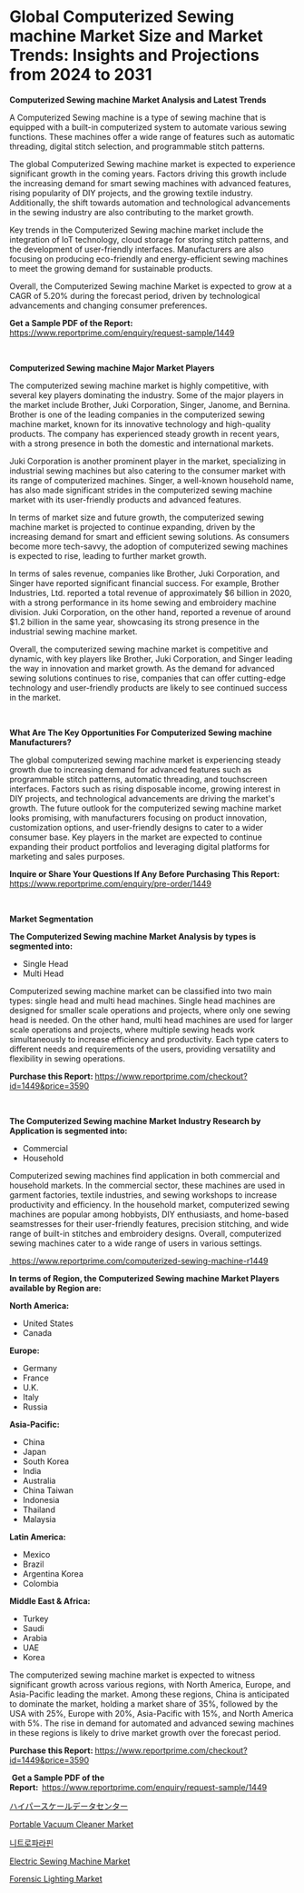 <p><h1>Global Computerized Sewing machine Market Size and Market Trends: Insights and Projections from 2024 to 2031</h1></p><p><strong>Computerized Sewing machine Market Analysis and Latest Trends</strong></p>
<p><p>A Computerized Sewing machine is a type of sewing machine that is equipped with a built-in computerized system to automate various sewing functions. These machines offer a wide range of features such as automatic threading, digital stitch selection, and programmable stitch patterns.</p><p>The global Computerized Sewing machine market is expected to experience significant growth in the coming years. Factors driving this growth include the increasing demand for smart sewing machines with advanced features, rising popularity of DIY projects, and the growing textile industry. Additionally, the shift towards automation and technological advancements in the sewing industry are also contributing to the market growth.</p><p>Key trends in the Computerized Sewing machine market include the integration of IoT technology, cloud storage for storing stitch patterns, and the development of user-friendly interfaces. Manufacturers are also focusing on producing eco-friendly and energy-efficient sewing machines to meet the growing demand for sustainable products.</p><p>Overall, the Computerized Sewing machine Market is expected to grow at a CAGR of 5.20% during the forecast period, driven by technological advancements and changing consumer preferences.</p></p>
<p><strong>Get a Sample PDF of the Report:&nbsp;</strong> <a href="https://www.reportprime.com/enquiry/request-sample/1449">https://www.reportprime.com/enquiry/request-sample/1449</a></p>
<p>&nbsp;</p>
<p><strong>Computerized Sewing machine Major Market Players</strong></p>
<p><p>The computerized sewing machine market is highly competitive, with several key players dominating the industry. Some of the major players in the market include Brother, Juki Corporation, Singer, Janome, and Bernina. Brother is one of the leading companies in the computerized sewing machine market, known for its innovative technology and high-quality products. The company has experienced steady growth in recent years, with a strong presence in both the domestic and international markets.</p><p>Juki Corporation is another prominent player in the market, specializing in industrial sewing machines but also catering to the consumer market with its range of computerized machines. Singer, a well-known household name, has also made significant strides in the computerized sewing machine market with its user-friendly products and advanced features.</p><p>In terms of market size and future growth, the computerized sewing machine market is projected to continue expanding, driven by the increasing demand for smart and efficient sewing solutions. As consumers become more tech-savvy, the adoption of computerized sewing machines is expected to rise, leading to further market growth.</p><p>In terms of sales revenue, companies like Brother, Juki Corporation, and Singer have reported significant financial success. For example, Brother Industries, Ltd. reported a total revenue of approximately $6 billion in 2020, with a strong performance in its home sewing and embroidery machine division. Juki Corporation, on the other hand, reported a revenue of around $1.2 billion in the same year, showcasing its strong presence in the industrial sewing machine market.</p><p>Overall, the computerized sewing machine market is competitive and dynamic, with key players like Brother, Juki Corporation, and Singer leading the way in innovation and market growth. As the demand for advanced sewing solutions continues to rise, companies that can offer cutting-edge technology and user-friendly products are likely to see continued success in the market.</p></p>
<p>&nbsp;</p>
<p><strong>What Are The Key Opportunities For Computerized Sewing machine Manufacturers?</strong></p>
<p><p>The global computerized sewing machine market is experiencing steady growth due to increasing demand for advanced features such as programmable stitch patterns, automatic threading, and touchscreen interfaces. Factors such as rising disposable income, growing interest in DIY projects, and technological advancements are driving the market's growth. The future outlook for the computerized sewing machine market looks promising, with manufacturers focusing on product innovation, customization options, and user-friendly designs to cater to a wider consumer base. Key players in the market are expected to continue expanding their product portfolios and leveraging digital platforms for marketing and sales purposes.</p></p>
<p><strong>Inquire or Share Your Questions If Any Before Purchasing This Report:</strong> <a href="https://www.reportprime.com/enquiry/pre-order/1449">https://www.reportprime.com/enquiry/pre-order/1449</a></p>
<p>&nbsp;</p>
<p><strong>Market Segmentation</strong></p>
<p><strong>The Computerized Sewing machine Market Analysis by types is segmented into:</strong></p>
<p><ul><li>Single Head</li><li>Multi Head</li></ul></p>
<p><p>Computerized sewing machine market can be classified into two main types: single head and multi head machines. Single head machines are designed for smaller scale operations and projects, where only one sewing head is needed. On the other hand, multi head machines are used for larger scale operations and projects, where multiple sewing heads work simultaneously to increase efficiency and productivity. Each type caters to different needs and requirements of the users, providing versatility and flexibility in sewing operations.</p></p>
<p><strong>Purchase this Report:&nbsp;</strong><a href="https://www.reportprime.com/checkout?id=1449&price=3590">https://www.reportprime.com/checkout?id=1449&price=3590</a></p>
<p>&nbsp;</p>
<p><strong>The Computerized Sewing machine Market Industry Research by Application is segmented into:</strong></p>
<p><ul><li>Commercial</li><li>Household</li></ul></p>
<p><p>Computerized sewing machines find application in both commercial and household markets. In the commercial sector, these machines are used in garment factories, textile industries, and sewing workshops to increase productivity and efficiency. In the household market, computerized sewing machines are popular among hobbyists, DIY enthusiasts, and home-based seamstresses for their user-friendly features, precision stitching, and wide range of built-in stitches and embroidery designs. Overall, computerized sewing machines cater to a wide range of users in various settings.</p></p>
<p><a href="https://www.reportprime.com/computerized-sewing-machine-r1449">&nbsp;https://www.reportprime.com/computerized-sewing-machine-r1449</a></p>
<p><strong>In terms of Region, the Computerized Sewing machine Market Players available by Region are:</strong></p>
<p>
    <p> <strong> North America: </strong>
        <ul>
            <li>United States</li>
            <li>Canada</li>
        </ul>
        </p> 
    <p> <strong> Europe: </strong>
        <ul>
            <li>Germany</li>
            <li>France</li>
            <li>U.K.</li>
            <li>Italy</li>
            <li>Russia</li>
        </ul>
        </p> 
    <p> <strong> Asia-Pacific: </strong>
        <ul>
            <li>China</li>
            <li>Japan</li>
            <li>South Korea</li>
            <li>India</li>
            <li>Australia</li>
            <li>China Taiwan</li>
            <li>Indonesia</li>
            <li>Thailand</li>
            <li>Malaysia</li>
        </ul>
        </p> 
    <p> <strong> Latin America: </strong>
        <ul>
            <li>Mexico</li>
            <li>Brazil</li>
            <li>Argentina Korea</li>
            <li>Colombia</li>
        </ul>
        </p> 
    <p> <strong> Middle East & Africa: </strong>
        <ul>
            <li>Turkey</li>
            <li>Saudi</li>
            <li>Arabia</li>
            <li>UAE</li>
            <li>Korea</li>
        </ul>
    </p>
    </p>
<p><p>The computerized sewing machine market is expected to witness significant growth across various regions, with North America, Europe, and Asia-Pacific leading the market. Among these regions, China is anticipated to dominate the market, holding a market share of 35%, followed by the USA with 25%, Europe with 20%, Asia-Pacific with 15%, and North America with 5%. The rise in demand for automated and advanced sewing machines in these regions is likely to drive market growth over the forecast period.</p></p>
<p><strong>Purchase this Report: </strong><a href="https://www.reportprime.com/checkout?id=1449&price=3590">https://www.reportprime.com/checkout?id=1449&price=3590</a></p>
<p>&nbsp;<strong>Get a Sample PDF of the Report:&nbsp;&nbsp;</strong><a href="https://www.reportprime.com/enquiry/request-sample/1449">https://www.reportprime.com/enquiry/request-sample/1449</a></p>
<p><strong></strong></p>
<p><p><a href="https://medium.com/@ryleebauch2023/%E3%83%8F%E3%82%A4%E3%83%91%E3%83%BC%E3%82%B9%E3%82%B1%E3%83%BC%E3%83%AB%E3%83%87%E3%83%BC%E3%82%BF%E3%82%BB%E3%83%B3%E3%82%BF%E3%83%BC%E3%83%9E%E3%83%BC%E3%82%B1%E3%83%83%E3%83%88-2031%E5%B9%B4%E3%81%BE%E3%81%A7%E3%81%AE%E3%83%88%E3%83%AC%E3%83%B3%E3%83%89-%E4%BA%88%E6%B8%AC-%E7%AB%B6%E4%BA%89%E5%88%86%E6%9E%90-730d13c38681">ハイパースケールデータセンター</a></p><p><a href="https://github.com/fiixsa/Market-Research-Report-List-2/blob/main/portable-vacuum-cleaner-market.md">Portable Vacuum Cleaner Market</a></p><p><a href="https://github.com/JeromeRtyau89966/Market-Research-Report-List-1/blob/main/111197968660.md">니트로파라핀</a></p><p><a href="https://github.com/Airanohannonzb68e5pb53oc1/Market-Research-Report-List-2/blob/main/electric-sewing-machine-market.md">Electric Sewing Machine Market</a></p><p><a href="https://issuu.com/reportprime-2/docs/forensic-lighting-market-size-2030.pptx">Forensic Lighting Market</a></p></p>